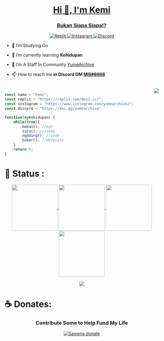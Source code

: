 <a href="https://discord.gg/HpebEwQbmB">
    <h1 align="center">Hi 👋, I'm Kemi</h1>
    <h3 align="center">Bukan Siapa Siapa!?</h3>
</a>

<div align="center">
    <a href="https://replit.com/@osi-ic">
        <img alt="Replit" 
             src="https://img.shields.io/badge/replit-667881?style=for-the-badge&logo=replit&logoColor=white" />
    </a>
    <a href="https://www.instagram.com/yumearchive/">
        <img alt="Instagram" 
             src="https://img.shields.io/badge/Instagram-E4405F?style=for-the-badge&logo=instagram&logoColor=white">
    </a>
    <a href="https://discord.gg/HpebEwQbmB">
        <img alt="Discord" 
             src="https://img.shields.io/badge/Discord-5865F2?style=for-the-badge&logo=discord&logoColor=white">
    </a>
</div>
<div>

- 🔭 I’m Studying On 

- 🌱 I’m currently learning **Kehidupan**

- 👯 I’m A Staff In Community [YumeArchive](https://discord.gg/HpebEwQbmB")

- 📫 How to reach me **in Discord DM [MIII#6668](https://discord.com/channels/@me/723699182866530394)**
<br>
</div>


<div style="width: 10px;"></div>
<a  href="https://discord.gg/HpebEwQbmB">
    <img align="right" src="https://discordapp.com/api/guilds/834197845736292365/widget.png?style=banner4"/>
</a>

```js
const nama = "kemi";
const replit = "https://replit.com/@osi-ic/";
const instagram = "https://www.instagram.com/yumearchive/";
const discord = "https://dsc.gg/yumearchive"

function(myKehidupan) {
    while(true){
        makan(); //eat
        turu(); //sleep
        ngoding(); //code
        boker(); //defecate
    }
    return 0; 
}
``` 
# **👑 Status :**
<p align="center">
  <a href="https://github.com/osi-ic">
    <img align="center"
         height="150em"
         src="https://github-readme-stats.vercel.app/api?username=osi-ic&show_icons=true&include_all_commits=true&count_private=true&theme=apprentice&hide_border=true&bg_color=0D1117" />
  </a>
    
  <a href="https://github.com/osi-ic">
    <img align="center"
         height="150em"
         src="https://github-readme-streak-stats.herokuapp.com/?user=osi-ic&theme=black-ice&hide_border=true&stroke=0000&background=0D1117&ring=e05397&fire=e05397&currStreakLabel=e05397" />
  </a>
  <a href="https://github.com/osi-ic">
    <img align="center"
         height="150em"
         src="https://github-readme-stats.vercel.app/api/top-langs?username=osi-ic&show_icons=true&include_all_commits=true&count_private=true&theme=apprentice&hide_border=true&bg_color=0D1117&layout=compact"
    />
  </a>
    <a href="https://github.com/osi-ic">
    <img align="center"
         height="150em"
         src="https://activity-graph.herokuapp.com/graph?username=osi-ic&custom_title=My%20Activity%20Graph!&hide_border=true&bg_color=0D1117&line=fff&point=fff&theme=github" />
  </a>
</p>

<p align="center">
  <a href="https://github.com/osi-ic">
    <img
      align="center"
      src="https://github-profile-trophy.vercel.app/?username=osi-ic&theme=onedark&no-frame=true&row=1&&margin-w=20&no-bg=true"/>
  </a>
</a>
</p>

# **☕ Donates:**
<h3 align="center">Contribute Some to Help Fund My Life</h3>
<div align="center">
<a href="https://saweria.co/cemy">
    <img alt="Saweria donate"src="https://saweria.co/overlays/recent?streamKey=2ac6d1f421b6ef0f98f19f81f58ba821&backgroundColor=%230048ffFF&color=%23ffffffFF&fontWeight=550&text=dukung+di+https%3A%2F%2Fsaweria.co%2Fcemy&speed=30">
</a> 
</div>